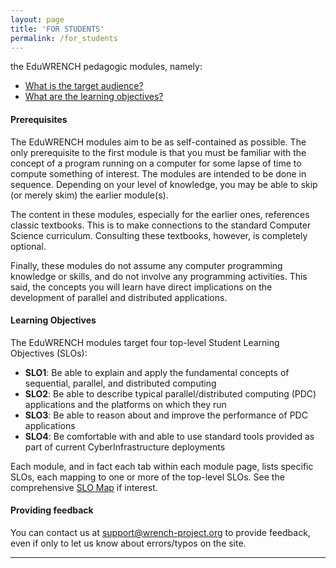 ```yaml
---
layout: page
title: 'FOR STUDENTS'
permalink: /for_students
---
```




<div markdown="1" class="ui tab segment active">
the EduWRENCH pedagogic modules, namely: 

  - [What is the target audience?](#target-audience)
  - [What are the learning objectives?](#learning-objectives)
</div>


#### Prerequisites

The EduWRENCH modules aim to be as self-contained as possible. The only
prerequisite to the first module is that you must be familiar with the
concept of a program running on a computer for some lapse of time to
compute something of interest. The modules are intended to be done in
sequence.  Depending on your level of knowledge, you may be able to skip (or merely skim)
the earlier module(s). 

The content in these modules, especially for the earlier ones, references
classic textbooks. This is to make connections to the standard Computer
Science curriculum. Consulting these textbooks, however, is completely
optional.

Finally, these modules do not assume any computer programming knowledge or
skills, and do not involve any programming activities.  This said, the
concepts you will learn have direct implications on the development of
parallel and distributed applications.


#### Learning Objectives

The EduWRENCH modules target four top-level Student Learning Objectives (SLOs):

  - **SLO1**: Be able to explain and apply the fundamental concepts of sequential, parallel, and distributed computing
  - **SLO2**: Be able to describe typical parallel/distributed computing (PDC) applications and the platforms on which they run
  - **SLO3**: Be able to reason about and improve the performance of PDC applications 
  - **SLO4**: Be comfortable with and able to use standard tools provided as part of current CyberInfrastructure deployments

Each module, and in fact each tab within each module page, lists specific SLOs,
each mapping to one or more of the top-level SLOs. See the comprehensive
[SLO Map](XXXXX) if interest.


#### Providing feedback

You can contact us at
[support@wrench-project.org](emailto:support@wrench-project.org) to provide
feedback, even if only to let us know about errors/typos on the site.



---
